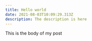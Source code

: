 ```yaml
---
title: Hello world
date: 2021-08-03T10:09:29.313Z
description: The description is here
---
```

This is the body of my post